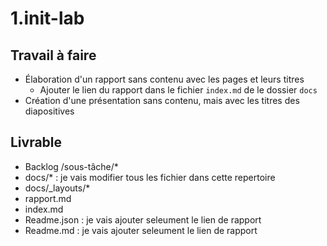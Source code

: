 # 1.init-lab

## Travail à faire

- Élaboration d'un rapport sans contenu avec les pages et leurs titres
    - Ajouter le lien du rapport dans le fichier `index.md` de le dossier `docs`
- Création d'une présentation sans contenu, mais avec les titres des diapositives
## Livrable
- Backlog /sous-tâche/*
- docs/* : je vais modifier tous les fichier dans cette repertoire
- docs/_layouts/*
- rapport.md
- index.md
- Readme.json : je vais ajouter seleument le lien de rapport
- Readme.md  : je vais ajouter seleument le lien de rapport